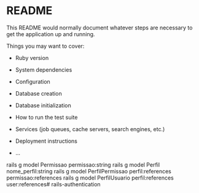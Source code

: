 # README

This README would normally document whatever steps are necessary to get the
application up and running.

Things you may want to cover:

* Ruby version

* System dependencies

* Configuration

* Database creation

* Database initialization

* How to run the test suite

* Services (job queues, cache servers, search engines, etc.)

* Deployment instructions

* ...

rails g model Permissao permissao:string
rails g model Perfil nome_perfil:string
rails g model PerfilPermissao perfil:references permissao:references
rails g model PerfilUsuario perfil:references user:references# rails-authentication
